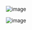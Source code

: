 ![image](https://user-images.githubusercontent.com/50520333/166129098-8ad12203-c582-4e14-841a-ef7ef5cbe2c5.png)

![image](https://user-images.githubusercontent.com/50520333/166129121-e712df76-7099-4f34-81dc-139cd8b6b06f.png)
